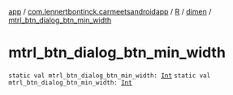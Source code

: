 [app](../../../index.md) / [com.lennertbontinck.carmeetsandroidapp](../../index.md) / [R](../index.md) / [dimen](index.md) / [mtrl_btn_dialog_btn_min_width](./mtrl_btn_dialog_btn_min_width.md)

# mtrl_btn_dialog_btn_min_width

`static val mtrl_btn_dialog_btn_min_width: `[`Int`](https://kotlinlang.org/api/latest/jvm/stdlib/kotlin/-int/index.html)
`static val mtrl_btn_dialog_btn_min_width: `[`Int`](https://kotlinlang.org/api/latest/jvm/stdlib/kotlin/-int/index.html)